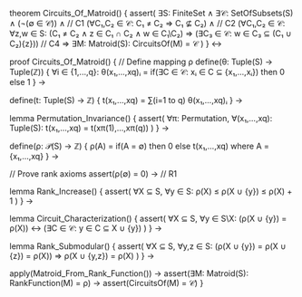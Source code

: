 theorem Circuits_Of_Matroid() {
  assert(
    ∃S: FiniteSet ∧ ∃𝒞: SetOfSubsets(S) ∧
    (¬(∅ ∈ 𝒞)) ∧ // C1
    (∀C₁,C₂ ∈ 𝒞: C₁ ≠ C₂ ⇒ C₁ ⊈ C₂) ∧ // C2
    (∀C₁,C₂ ∈ 𝒞: ∀z,w ∈ S: 
      (C₁ ≠ C₂ ∧ z ∈ C₁ ∩ C₂ ∧ w ∈ C₁\C₂) ⇒ 
      (∃C₃ ∈ 𝒞: w ∈ C₃ ⊆ (C₁ ∪ C₂)\{z})) // C4
    ⇒
    ∃M: Matroid(S): CircuitsOf(M) = 𝒞
  )
} ↔

proof Circuits_Of_Matroid() {
  // Define mapping ρ
  define(θ: Tuple(S) → Tuple(ℤ)) {
    ∀i ∈ {1,...,q}: θ(x₁,...,xq)ᵢ = 
      if(∃C ∈ 𝒞: xᵢ ∈ C ⊆ {x₁,...,xᵢ}) then 0 else 1
  } →

  define(t: Tuple(S) → ℤ) {
    t(x₁,...,xq) = ∑(i=1 to q) θ(x₁,...,xq)ᵢ
  } →

  lemma Permutation_Invariance() {
    assert(
      ∀π: Permutation, ∀(x₁,...,xq): Tuple(S):
      t(x₁,...,xq) = t(xπ(1),...,xπ(q))
    )
  } →

  define(ρ: 𝒫(S) → ℤ) {
    ρ(A) = if(A = ∅) then 0 else t(x₁,...,xq) where A = {x₁,...,xq}
  } →

  // Prove rank axioms
  assert(ρ(∅) = 0) → // R1

  lemma Rank_Increase() {
    assert(
      ∀X ⊆ S, ∀y ∈ S:
      ρ(X) ≤ ρ(X ∪ {y}) ≤ ρ(X) + 1
    )
  } →

  lemma Circuit_Characterization() {
    assert(
      ∀X ⊆ S, ∀y ∈ S\X:
      (ρ(X ∪ {y}) = ρ(X)) ↔ (∃C ∈ 𝒞: y ∈ C ⊆ X ∪ {y})
    )
  } →

  lemma Rank_Submodular() {
    assert(
      ∀X ⊆ S, ∀y,z ∈ S:
      (ρ(X ∪ {y}) = ρ(X ∪ {z}) = ρ(X)) ⇒ 
      ρ(X ∪ {y,z}) = ρ(X)
    )
  } →

  apply(Matroid_From_Rank_Function()) →
  assert(∃M: Matroid(S): RankFunction(M) = ρ) →
  assert(CircuitsOf(M) = 𝒞)
}